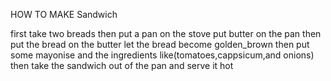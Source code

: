 HOW TO MAKE Sandwich


first take two breads
then put a pan on the stove
put butter on the pan
then put the bread on the butter
let the bread become golden_brown
then put some mayonise and the ingredients like(tomatoes,cappsicum,and onions)
then take the sandwich out of the pan 
and serve it hot
